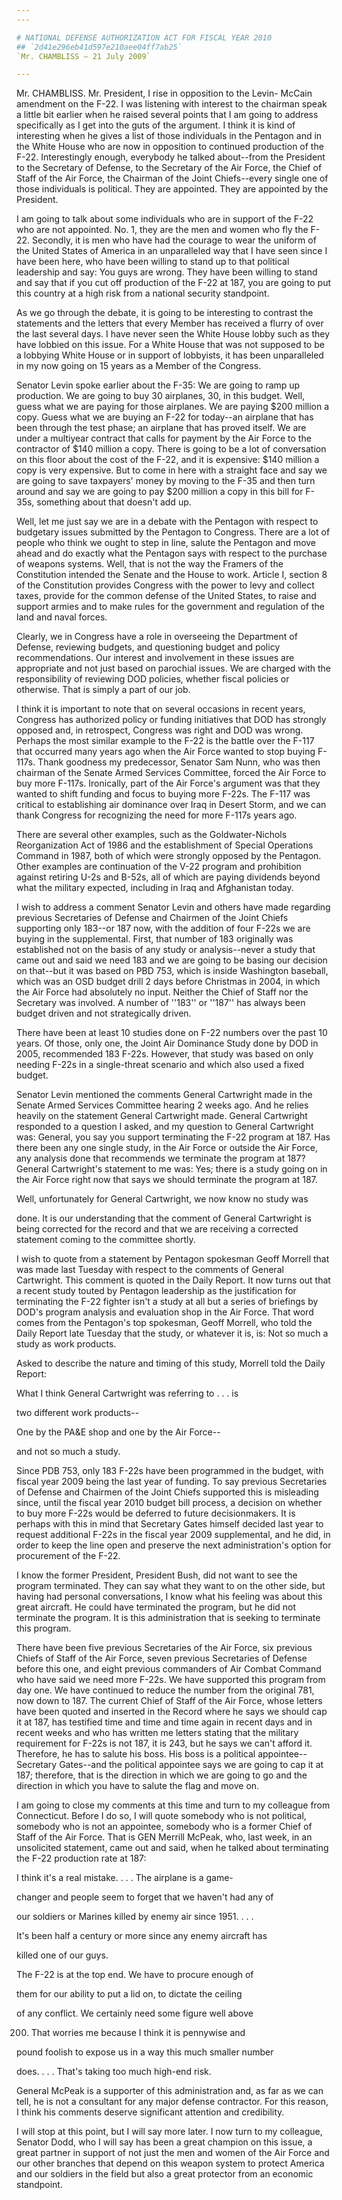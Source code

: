 ```yaml
---
---

# NATIONAL DEFENSE AUTHORIZATION ACT FOR FISCAL YEAR 2010
## `2d41e296eb41d597e210aee04ff7ab25`
`Mr. CHAMBLISS — 21 July 2009`

---
```



Mr. CHAMBLISS. Mr. President, I rise in opposition to the Levin-
McCain amendment on the F-22. I was listening with interest to the 
chairman speak a little bit earlier when he raised several points that 
I am going to address specifically as I get into the guts of the 
argument. I think it is kind of interesting when he gives a list of 
those individuals in the Pentagon and in the White House who are now in 
opposition to continued production of the F-22. Interestingly enough, 
everybody he talked about--from the President to the Secretary of 
Defense, to the Secretary of the Air Force, the Chief of Staff of the 
Air Force, the Chairman of the Joint Chiefs--every single one of those 
individuals is political. They are appointed. They are appointed by the 
President.

I am going to talk about some individuals who are in support of the 
F-22 who are not appointed. No. 1, they are the men and women who fly 
the F-22. Secondly, it is men who have had the courage to wear the 
uniform of the United States of America in an unparalleled way that I 
have seen since I have been here, who have been willing to stand up to 
that political leadership and say: You guys are wrong. They have been 
willing to stand and say that if you cut off production of the F-22 at 
187, you are going to put this country at a high risk from a national 
security standpoint.

As we go through the debate, it is going to be interesting to 
contrast the statements and the letters that every Member has received 
a flurry of over the last several days. I have never seen the White 
House lobby such as they have lobbied on this issue. For a White House 
that was not supposed to be a lobbying White House or in support of 
lobbyists, it has been unparalleled in my now going on 15 years as a 
Member of the Congress.

Senator Levin spoke earlier about the F-35: We are going to ramp up 
production. We are going to buy 30 airplanes, 30, in this budget. Well, 
guess what we are paying for those airplanes. We are paying $200 
million a copy. Guess what we are buying an F-22 for today--an airplane 
that has been through the test phase; an airplane that has proved 
itself. We are under a multiyear contract that calls for payment by the 
Air Force to the contractor of $140 million a copy. There is going to 
be a lot of conversation on this floor about the cost of the F-22, and 
it is expensive: $140 million a copy is very expensive. But to come in 
here with a straight face and say we are going to save taxpayers' money 
by moving to the F-35 and then turn around and say we are going to pay 
$200 million a copy in this bill for F-35s, something about that 
doesn't add up.

Well, let me just say we are in a debate with the Pentagon with 
respect to budgetary issues submitted by the Pentagon to Congress. 
There are a lot of people who think we ought to step in line, salute 
the Pentagon and move ahead and do exactly what the Pentagon says with 
respect to the purchase of weapons systems. Well, that is not the way 
the Framers of the Constitution intended the Senate and the House to 
work. Article I, section 8 of the Constitution provides Congress with 
the power to levy and collect taxes, provide for the common defense of 
the United States, to raise and support armies and to make rules for 
the government and regulation of the land and naval forces.

Clearly, we in Congress have a role in overseeing the Department of 
Defense, reviewing budgets, and questioning budget and policy 
recommendations. Our interest and involvement in these issues are 
appropriate and not just based on parochial issues. We are charged with 
the responsibility of reviewing DOD policies, whether fiscal policies 
or otherwise. That is simply a part of our job.

I think it is important to note that on several occasions in recent 
years, Congress has authorized policy or funding initiatives that DOD 
has strongly opposed and, in retrospect, Congress was right and DOD was 
wrong. Perhaps the most similar example to the F-22 is the battle over 
the F-117 that occurred many years ago when the Air Force wanted to 
stop buying F-117s. Thank goodness my predecessor, Senator Sam Nunn, 
who was then chairman of the Senate Armed Services Committee, forced 
the Air Force to buy more F-117s. Ironically, part of the Air Force's 
argument was that they wanted to shift funding and focus to buying more 
F-22s. The F-117 was critical to establishing air dominance over Iraq 
in Desert Storm, and we can thank Congress for recognizing the need for 
more F-117s years ago.

There are several other examples, such as the Goldwater-Nichols 
Reorganization Act of 1986 and the establishment of Special Operations 
Command in 1987, both of which were strongly opposed by the Pentagon. 
Other examples are continuation of the V-22 program and prohibition 
against retiring U-2s and B-52s, all of which are paying dividends 
beyond what the military expected, including in Iraq and Afghanistan 
today.

I wish to address a comment Senator Levin and others have made 
regarding previous Secretaries of Defense and Chairmen of the Joint 
Chiefs supporting only 183--or 187 now, with the addition of four F-22s 
we are buying in the supplemental. First, that number of 183 originally 
was established not on the basis of any study or analysis--never a 
study that came out and said we need 183 and we are going to be basing 
our decision on that--but it was based on PBD 753, which is inside 
Washington baseball, which was an OSD budget drill 2 days before 
Christmas in 2004, in which the Air Force had absolutely no input. 
Neither the Chief of Staff nor the Secretary was involved. A number of 
''183'' or ''187'' has always been budget driven and not strategically 
driven.

There have been at least 10 studies done on F-22 numbers over the 
past 10 years. Of those, only one, the Joint Air Dominance Study done 
by DOD in 2005, recommended 183 F-22s. However, that study was based on 
only needing F-22s in a single-threat scenario and which also used a 
fixed budget.

Senator Levin mentioned the comments General Cartwright made in the 
Senate Armed Services Committee hearing 2 weeks ago. And he relies 
heavily on the statement General Cartwright made. General Cartwright 
responded to a question I asked, and my question to General Cartwright 
was: General, you say you support terminating the F-22 program at 187. 
Has there been any one single study, in the Air Force or outside the 
Air Force, any analysis done that recommends we terminate the program 
at 187? General Cartwright's statement to me was: Yes; there is a study 
going on in the Air Force right now that says we should terminate the 
program at 187.

Well, unfortunately for General Cartwright, we now know no study was


done. It is our understanding that the comment of General Cartwright is 
being corrected for the record and that we are receiving a corrected 
statement coming to the committee shortly.

I wish to quote from a statement by Pentagon spokesman Geoff Morrell 
that was made last Tuesday with respect to the comments of General 
Cartwright. This comment is quoted in the Daily Report. It now turns 
out that a recent study touted by Pentagon leadership as the 
justification for terminating the F-22 fighter isn't a study at all but 
a series of briefings by DOD's program analysis and evaluation shop in 
the Air Force. That word comes from the Pentagon's top spokesman, Geoff 
Morrell, who told the Daily Report late Tuesday that the study, or 
whatever it is, is: Not so much a study as work products.

Asked to describe the nature and timing of this study, Morrell told 
the Daily Report:




 What I think General Cartwright was referring to . . . is 


 two different work products--


One by the PA&E shop and one by the Air Force--



 and not so much a study.


Since PDB 753, only 183 F-22s have been programmed in the budget, 
with fiscal year 2009 being the last year of funding. To say previous 
Secretaries of Defense and Chairmen of the Joint Chiefs supported this 
is misleading since, until the fiscal year 2010 budget bill process, a 
decision on whether to buy more F-22s would be deferred to future 
decisionmakers. It is perhaps with this in mind that Secretary Gates 
himself decided last year to request additional F-22s in the fiscal 
year 2009 supplemental, and he did, in order to keep the line open and 
preserve the next administration's option for procurement of the F-22.

I know the former President, President Bush, did not want to see the 
program terminated. They can say what they want to on the other side, 
but having had personal conversations, I know what his feeling was 
about this great aircraft. He could have terminated the program, but he 
did not terminate the program. It is this administration that is 
seeking to terminate this program.

There have been five previous Secretaries of the Air Force, six 
previous Chiefs of Staff of the Air Force, seven previous Secretaries 
of Defense before this one, and eight previous commanders of Air Combat 
Command who have said we need more F-22s. We have supported this 
program from day one. We have continued to reduce the number from the 
original 781, now down to 187. The current Chief of Staff of the Air 
Force, whose letters have been quoted and inserted in the Record where 
he says we should cap it at 187, has testified time and time and time 
again in recent days and in recent weeks and who has written me letters 
stating that the military requirement for F-22s is not 187, it is 243, 
but he says we can't afford it. Therefore, he has to salute his boss. 
His boss is a political appointee--Secretary Gates--and the political 
appointee says we are going to cap it at 187; therefore, that is the 
direction in which we are going to go and the direction in which you 
have to salute the flag and move on.

I am going to close my comments at this time and turn to my colleague 
from Connecticut. Before I do so, I will quote somebody who is not 
political, somebody who is not an appointee, somebody who is a former 
Chief of Staff of the Air Force. That is GEN Merrill McPeak, who, last 
week, in an unsolicited statement, came out and said, when he talked 
about terminating the F-22 production rate at 187:




 I think it's a real mistake. . . . The airplane is a game-


 changer and people seem to forget that we haven't had any of 


 our soldiers or Marines killed by enemy air since 1951. . . . 


 It's been half a century or more since any enemy aircraft has 


 killed one of our guys.



 The F-22 is at the top end. We have to procure enough of 


 them for our ability to put a lid on, to dictate the ceiling 


 of any conflict. We certainly need some figure well above 


 200. That worries me because I think it is pennywise and 


 pound foolish to expose us in a way this much smaller number 


 does. . . . That's taking too much high-end risk.


General McPeak is a supporter of this administration and, as far as 
we can tell, he is not a consultant for any major defense contractor. 
For this reason, I think his comments deserve significant attention and 
credibility.

I will stop at this point, but I will say more later. I now turn to 
my colleague, Senator Dodd, who I will say has been a great champion on 
this issue, a great partner in support of not just the men and women of 
the Air Force and our other branches that depend on this weapon system 
to protect America and our soldiers in the field but also a great 
protector from an economic standpoint.